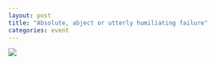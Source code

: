 ```yaml
---
layout: post
title: "Absolute, abject or utterly humiliating failure"
categories: event
---
```

![](https://pics.livejournal.com/quillcraft/pic/000y6pg9)